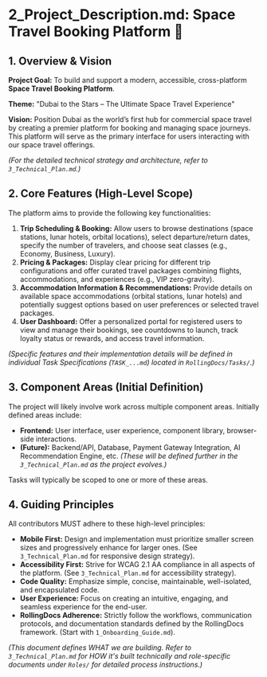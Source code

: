# 2_Project_Description.md: Space Travel Booking Platform 🚀

## 1. Overview & Vision

**Project Goal:** To build and support a modern, accessible, cross-platform **Space Travel Booking Platform**.

**Theme:** "Dubai to the Stars – The Ultimate Space Travel Experience"

**Vision:** Position Dubai as the world’s first hub for commercial space travel by creating a premier platform for booking and managing space journeys. This platform will serve as the primary interface for users interacting with our space travel offerings.

*(For the detailed technical strategy and architecture, refer to `3_Technical_Plan.md`.)*

## 2. Core Features (High-Level Scope)

The platform aims to provide the following key functionalities:

1.  **Trip Scheduling & Booking:** Allow users to browse destinations (space stations, lunar hotels, orbital locations), select departure/return dates, specify the number of travelers, and choose seat classes (e.g., Economy, Business, Luxury).
2.  **Pricing & Packages:** Display clear pricing for different trip configurations and offer curated travel packages combining flights, accommodations, and experiences (e.g., VIP zero-gravity).
3.  **Accommodation Information & Recommendations:** Provide details on available space accommodations (orbital stations, lunar hotels) and potentially suggest options based on user preferences or selected travel packages.
4.  **User Dashboard:** Offer a personalized portal for registered users to view and manage their bookings, see countdowns to launch, track loyalty status or rewards, and access travel information.

*(Specific features and their implementation details will be defined in individual Task Specifications (`TASK_...md`) located in `RollingDocs/Tasks/`.)*

## 3. Component Areas (Initial Definition)

The project will likely involve work across multiple component areas. Initially defined areas include:

* **Frontend:** User interface, user experience, component library, browser-side interactions.
* **(Future):** Backend/API, Database, Payment Gateway Integration, AI Recommendation Engine, etc. *(These will be defined further in the `3_Technical_Plan.md` as the project evolves.)*

Tasks will typically be scoped to one or more of these areas.

## 4. Guiding Principles

All contributors MUST adhere to these high-level principles:

* **Mobile First:** Design and implementation must prioritize smaller screen sizes and progressively enhance for larger ones. (See `3_Technical_Plan.md` for responsive design strategy).
* **Accessibility First:** Strive for WCAG 2.1 AA compliance in all aspects of the platform. (See `3_Technical_Plan.md` for accessibility strategy).
* **Code Quality:** Emphasize simple, concise, maintainable, well-isolated, and encapsulated code.
* **User Experience:** Focus on creating an intuitive, engaging, and seamless experience for the end-user.
* **RollingDocs Adherence:** Strictly follow the workflows, communication protocols, and documentation standards defined by the RollingDocs framework. (Start with `1_Onboarding_Guide.md`).

*(This document defines WHAT we are building. Refer to `3_Technical_Plan.md` for HOW it's built technically and role-specific documents under `Roles/` for detailed process instructions.)*
